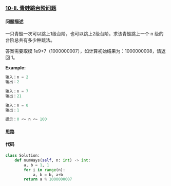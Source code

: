 ### [10-II. 青蛙跳台阶问题](https://leetcode-cn.com/problems/qing-wa-tiao-tai-jie-wen-ti-lcof/)

#### 问题描述
一只青蛙一次可以跳上1级台阶，也可以跳上2级台阶。求该青蛙跳上一个 n 级的台阶总共有多少种跳法。

答案需要取模 1e9+7（1000000007），如计算初始结果为：1000000008，请返回 1。

**Example:**
```python
输入：n = 2
输出：2

输入：n = 7
输出：21

输入：n = 0
输出：1

提示：0 <= n <= 100
```

#### 思路

#### 代码

```python
class Solution:
    def numWays(self, n: int) -> int:
        a, b = 1, 1
        for i in range(n):
            a, b = b, a+b
        return a % 1000000007
```